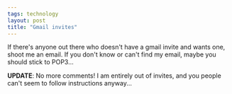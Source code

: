 ```yaml
---
tags: technology
layout: post
title: "Gmail invites"
---
```




If there's anyone out there who doesn't have a gmail invite and wants one, shoot me an email. If you don't know or can't find my email, maybe you should stick to POP3...

<p><b>UPDATE</b>: No more comments! I am entirely out of invites, and you people can't seem to follow instructions anyway...</p>



